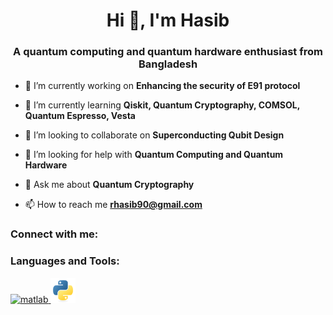 <h1 align="center">Hi 👋, I'm Hasib</h1>
<h3 align="center">A quantum computing and quantum hardware enthusiast from Bangladesh</h3>

- 🔭 I’m currently working on **Enhancing the security of E91 protocol**

- 🌱 I’m currently learning **Qiskit, Quantum Cryptography, COMSOL, Quantum Espresso, Vesta**

- 👯 I’m looking to collaborate on **Superconducting Qubit Design**

- 🤝 I’m looking for help with **Quantum Computing and Quantum Hardware**

- 💬 Ask me about **Quantum Cryptography**

- 📫 How to reach me **rhasib90@gmail.com**

<h3 align="left">Connect with me:</h3>
<p align="left">
</p>

<h3 align="left">Languages and Tools:</h3>
<p align="left"> <a href="https://www.mathworks.com/" target="_blank" rel="noreferrer"> <img src="https://upload.wikimedia.org/wikipedia/commons/2/21/Matlab_Logo.png" alt="matlab" width="40" height="40"/> </a> <a href="https://www.python.org" target="_blank" rel="noreferrer"> <img src="https://raw.githubusercontent.com/devicons/devicon/master/icons/python/python-original.svg" alt="python" width="40" height="40"/> </a> </p>
